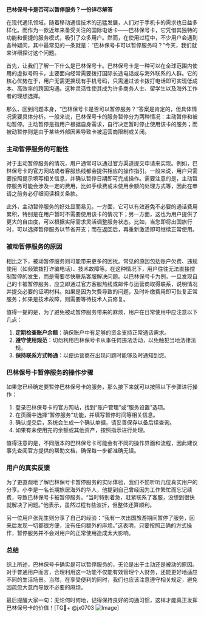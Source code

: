 **巴林保号卡是否可以暂停服务？一份详尽解答**

在现代通讯领域，随着移动通信技术的迅猛发展，人们对于手机卡的需求也日益多样化。而作为一款近年来备受关注的国际电话卡——巴林保号卡，它凭借其独特的功能和便捷的服务模式，吸引了众多用户。然而，在使用过程中，不少用户会遇到各种疑问，其中最常见的一条就是：“巴林保号卡可以暂停服务吗？”今天，我们就来详细探讨这个问题。

首先，让我们了解一下什么是巴林保号卡。巴林保号卡是一种可以在全球范围内使用的虚拟号码卡，主要面向经常需要拨打国际长途电话或与海外联系的人群。它的核心优势在于，用户无需更换现有手机号码，只需通过该卡拨打电话即可实现低成本、高效率的跨国沟通。这种灵活性使其成为许多商务人士、留学生以及海外工作者的理想选择。

那么，回到问题本身，“巴林保号卡是否可以暂停服务？”答案是肯定的，但具体情况需要具体分析。一般来说，巴林保号卡的服务暂停分为两种情况：主动暂停和被动暂停。主动暂停是指用户根据自身需求，自行决定暂时停止使用该卡的服务；而被动暂停则是由于某些外部因素导致卡被运营商限制或关闭。

### 主动暂停服务的可能性

对于主动暂停服务的情况，用户通常可以通过官方渠道提交申请来实现。例如，巴林保号卡的官方网站或者客服热线都会提供相应的操作指引。一般来说，用户只需要按照提示填写相关信息，并确认暂停日期即可完成操作。需要注意的是，主动暂停服务可能会涉及一定的费用，比如手续费或未使用余额的处理方式等，因此在申请之前务必仔细阅读相关条款。

此外，主动暂停服务的好处显而易见。一方面，它可以有效避免不必要的通话费用累积，特别是在用户暂时不需要使用该卡的情况下；另一方面，这也为用户提供了更大的自由度，可以根据实际需求灵活调整服务状态。比如，当您即将出国旅行时，可以选择暂停服务以节省开支；而在返回后，再重新激活即可继续正常使用。

### 被动暂停服务的原因

相比之下，被动暂停服务则可能带来更多的困扰。常见的原因包括账户欠费、违规使用（如频繁拨打诈骗电话）、技术故障等。在这种情况下，用户往往无法直接控制暂停的发生，而是需要尽快联系客服解决问题。以巴林保号卡为例，一旦发现自己的卡被暂停服务，应立即通过官方客服热线或邮件与运营商取得联系，说明情况并提交必要的证明材料。如果是因为欠费导致的问题，及时补缴费用即可恢复正常服务；如果是技术故障，则需要等待技术人员修复。

值得一提的是，为了避免被动暂停服务带来的麻烦，用户在日常使用中应注意以下几点：

1. **定期检查账户余额**：确保账户中有足够的资金支持正常通话需求。
2. **遵守使用规范**：切勿利用巴林保号卡从事任何违法活动，以免触犯当地法律法规。
3. **保持联系方式畅通**：以便运营商在出现问题时能够及时通知到您。

### 巴林保号卡暂停服务的操作步骤

如果您已经确定要暂停巴林保号卡的服务，那么接下来就可以按照以下步骤进行操作：

1. 登录巴林保号卡的官方网站，找到“账户管理”或“服务设置”选项。
2. 在页面中选择“暂停服务”功能，并填写暂停时间等相关信息。
3. 确认提交后，系统会生成一个确认单据，请妥善保存以备后续查询。
4. 如果有未使用完的余额或其他资产，按照指示进行处理。

值得注意的是，不同版本的巴林保号卡可能会有不同的操作界面和流程，因此建议事先查阅官方提供的帮助文档，确保每一步都准确无误。

### 用户的真实反馈

为了更直观地了解巴林保号卡暂停服务的实际体验，我们不妨听听几位真实用户的分享。小李是一名长期旅居海外的华人，他提到自己曾经因为工作繁忙而忘记续费，导致巴林保号卡被暂停服务。“当时特别着急，赶紧联系了客服，没想到很快就解决了问题。”他表示，虽然过程有些波折，但整体还算顺利。

另一位用户张先生则分享了自己的经验：“我有一次出国旅游期间暂停了服务，回来后发现一切都很方便，没有任何额外的麻烦。”这表明，只要按照正确的方式操作，暂停服务并不会对用户的正常使用造成太大影响。

### 总结

综上所述，巴林保号卡确实是可以暂停服务的，无论是出于主动还是被动的原因。对于普通用户而言，合理利用这一功能不仅能有效管理个人财务，还能更好地适应不同的生活场景。当然，在享受便利的同时，我们也应该注意遵守相关规定，避免因疏忽大意而导致不必要的麻烦。

最后提醒大家一句：无论何时何地，记得保持良好的沟通习惯，这样才能真正发挥巴林保号卡的价值！[TG💪+ @jx0703 ![Image](https://github.com/user-attachments/assets/dbca1d08-cadb-493c-b0ec-ad6f7a83f270)]